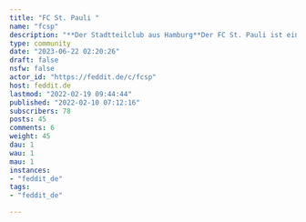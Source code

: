 ```yaml
---
title: "FC St. Pauli " 
name: "fcsp"
description: "**Der Stadtteilclub aus Hamburg**Der FC St. Pauli ist ein Verein mit vielen tollen Sportangeboten und engagiert sich auch vorbildlcih in politischen Bereichen.**In dieser Community geht es jedoch ausschliesslich um Fussball. Daher bitte Beiträge die nichts mit Fussball zu tun haben, in anderen Communities unterbringen**Die Nettiquette, sowie die Regeln der Instanz feddit.de gelten auch in dieser Community. Diese Regeln sind auf der Hauptseite einsehbar. Vielen Dank für deren Beachtung. **___**"
type: community
date: "2023-06-22 02:20:26"
draft: false
nsfw: false
actor_id: "https://feddit.de/c/fcsp"
host: feddit.de
lastmod: "2022-02-19 09:44:44"
published: "2022-02-10 07:12:16"
subscribers: 78
posts: 45
comments: 6
weight: 45
dau: 1
wau: 1
mau: 1
instances:
- "feddit_de"
tags: 
- "feddit_de"

---
```

